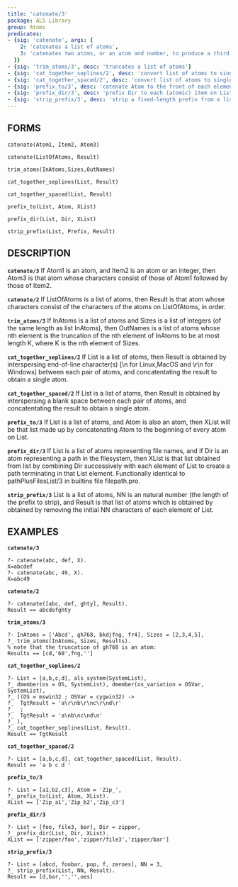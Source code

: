 ```yaml
---
title: 'catenate/3'
package: ALS Library
group: Atoms
predicates:
- {sig: 'catenate', args: {
    2: 'catenates a list of atoms',
    3: 'catenates two atoms, or an atom and number, to produce a third atom'
  }}
- {sig: 'trim_atoms/3', desc: 'truncates a list of atoms'}
- {sig: 'cat_together_seplines/2', desc: 'convert list of atoms to single atom with eoln separating atom entries'}
- {sig: 'cat_together_spaced/2', desc: 'convert list of atoms to single atom with space separating atom entries'}
- {sig: 'prefix_to/3', desc: 'catenate Atom to the front of each element on a List of atoms'}
- {sig: 'prefix_dir/3', desc: 'prefix Dir to each (atomic) item on List'}
- {sig: 'strip_prefix/3', desc: 'strip a fixed-length prefix from a list of atoms'}
---
```

## FORMS

`catenate(Atom1, Item2, Atom3)`

`catenate(ListOfAtoms, Result)`

`trim_atoms(InAtoms,Sizes,OutNames)`

`cat_together_seplines(List, Result)`

`cat_together_spaced(List, Result)`

`prefix_to(List, Atom, XList)`

`prefix_dir(List, Dir, XList)`

`strip_prefix(List, Prefix, Result)`

## DESCRIPTION

**`catenate/3`** If Atom1 is an atom, and Item2 is an atom or an integer, then Atom3
    is that atom whose characters consist of those of Atom1 followed
    by those of Item2.

**`catenate/2`** If ListOfAtoms is a list of atoms, then Result is that atom
    whose characters consist of the characters of the atoms on
    ListOfAtoms, in order.

**`trim_atoms/3`** If InAtoms is a list of atoms and Sizes is a list of integers (of
    the same length as list InAtoms), then OutNames is a list of atoms
    whose nth element is the truncation of the nth element of InAtoms
    to be at most length K, where K is the nth element of Sizes.

**`cat_together_seplines/2`** If List is a list of atoms, then Result is obtained by interspersing
    end-of-line character(s) [\n for Linux,MacOS and \r\n for Windows]
    between each pair of atoms, and concatentating the result to
    obtain a single atom.

**`cat_together_spaced/2`** If List is a list of atoms, then Result is obtained by interspersing
    a blank space between each pair of atoms, and concatentating the
    result to obtain a single atom.

**`prefix_to/3`** If List is a list of atoms, and Atom is also an atom, then
    XList will be that list made up by concatenating Atom to the
    beginning of every atom on List.

**`prefix_dir/3`** If List is a list of atoms representing file names, and if
    Dir is an atom representing a path in the filesystem, then XList is that 
    list obtained from list by combining Dir successively with each element 
    of List to create a path terminating in that List element.  Functionally
    identical to pathPlusFilesList/3 in builtins file filepath.pro.

**`strip_prefix/3`** List is a list of atoms, NN is an natural number (the length
    of the prefix to strip), and Result is that list
    of atoms which is obtained by obtained by removing the initial
    NN characters of each element of List.

## EXAMPLES

**`catenate/3`**
```
?- catenate(abc, def, X).
X=abcdef
?- catenate(abc, 49, X).
X=abc49
```

**`catenate/2`**
```
?- catenate([abc, def, ghty], Result).
Result == abcdefghty
```

**`trim_atoms/3`**
```
?- InAtoms = ['Abcd', gh768, bkdjfng, fr4], Sizes = [2,3,4,5],
?_ trim_atoms(InAtoms, Sizes, Results).
% note that the truncation of gh768 is an atom:
Results == [cd,'68',fng,'']
```

**`cat_together_seplines/2`**
```
?- List = [a,b,c,d], als_system(SystemList),
?_ dmember(os = OS, SystemList), dmember(os_variation = OSVar, SystemList),
?_ ((OS = mswin32 ; OSVar = cygwin32) ->
?_	TgtResult = 'a\r\nb\r\nc\r\nd\r'
?_	;
?_	TgtResult = 'a\nb\nc\nd\n'
?_ ),
?_ cat_together_seplines(List, Result).
Result == TgtResult
```

**`cat_together_spaced/2`**
```
?- List = [a,b,c,d], cat_together_spaced(List, Result).
Result == 'a b c d '
```

**`prefix_to/3`**
```
?- List = [a1,b2,c3], Atom = 'Zip_',
?_ prefix_to(List, Atom, XList).
XList == ['Zip_a1','Zip_b2','Zip_c3']
```

**`prefix_dir/3`**
```
?- List = [foo, file3, bar], Dir = zipper,
?_ prefix_dir(List, Dir, XList).
XList == ['zipper/foo','zipper/file3','zipper/bar']
```

**`strip_prefix/3`**
```
?- List = [abcd, foobar, pop, f, zeroes], NN = 3,
?_ strip_prefix(List, NN, Result).
Result == [d,bar,'','',oes]
```

